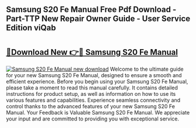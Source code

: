 ## Samsung S20 Fe Manual Free Pdf Download - Part-TTP New Repair Owner Guide - User Service Edition viQab

# <h2><a href="http://cf13204.oget.top/?id=Samsung+S20+Fe+Manual">🔗Download New 👉🔴 Samsung S20 Fe Manual</a></h2>

[![Samsung S20 Fe Manual new download](https://i.imgur.com/5g1atiW.png)](http://cf13204.oget.top/?id=Samsung+S20+Fe+Manual)
Welcome to the ultimate guide for your new Samsung S20 Fe Manual, designed to ensure a smooth and efficient experience. Before you begin using your Samsung S20 Fe Manual, please take a moment to read this manual carefully. It contains detailed instructions for product setup, as well as information on how to use its various features and capabilities. Experience seamless connectivity and control thanks to the advanced features of your new Samsung S20 Fe Manual. Your Feedback is Valuable Samsung S20 Fe Manual. We appreciate your input and are committed to providing you with exceptional service.
